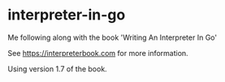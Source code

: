 # interpreter-in-go

Me following along with the book 'Writing An Interpreter In Go'

See https://interpreterbook.com for more information.

Using version 1.7 of the book.